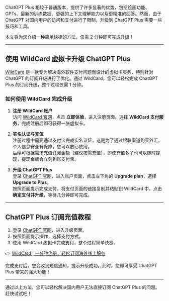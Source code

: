 ChatGPT Plus 相较于普通版本，提供了许多显著的优势，包括绘画功能、GPTs、最新的训练数据、更强的上下文理解能力以及更精准的回答。然而，由于 ChatGPT 对国内用户的访问和支付进行了限制，升级到 ChatGPT Plus 需要一些技巧和工具。

本文将为您介绍一种简单快捷的方法，仅需 2 分钟即可完成升级！

---

## 使用 WildCard 虚拟卡升级 ChatGPT Plus

[WildCard](https://bit.ly/bewildcard) 是一款专为解决海外软件支付问题而设计的虚拟卡服务，特别针对 ChatGPT 的订阅升级进行了优化。通过 WildCard，您可以轻松完成 ChatGPT Plus 的订阅升级，整个过程仅需 1 分钟。

### 如何使用 WildCard 完成升级

1. **注册 WildCard 账户**  
   访问 [WildCard 官网](https://bit.ly/bewildcard)，点击 **立即体验**，进入注册页面。选择 **WildCard 支付服务**，完成注册后即可获得一张虚拟卡。

2. **实名认证与充值**  
   注册过程中需要通过支付宝完成实名认证，这是为了通过银联渠道购买外汇。个人信息安全有保障，您可以放心使用。  
   后续可根据需求充值订阅金额（建议按需充值），即使充值多了也可以随时提现，提现金额会立刻到账支付宝。

3. **升级 ChatGPT Plus**  
   登录 [ChatGPT 官网](https://chat.openai.com/)，进入账户页面，点击左下角的 **Upgrade plan**，选择 **Upgrade to Plus**。  
   按照页面提示完成支付，将支付页面的链接复制并粘贴到 WildCard 中，点击 **确定支付并升级**，等待几分钟即可完成。

---

## ChatGPT Plus 订阅充值教程

1. 登录 [ChatGPT 官网](https://chat.openai.com/)，进入升级页面。
2. 按照页面提示操作，选择支付方式。
3. 使用 WildCard 虚拟卡完成支付，整个过程简单快捷。

👉 [WildCard | 一分钟注册，轻松订阅海外线上服务](https://bit.ly/bewildcard)

完成支付后，您会收到短信通知，提示升级成功。此时，您即可享受 ChatGPT Plus 带来的强大功能！

---

通过以上方法，您可以轻松解决国内用户无法直接订阅 ChatGPT Plus 的问题。赶快试试吧！